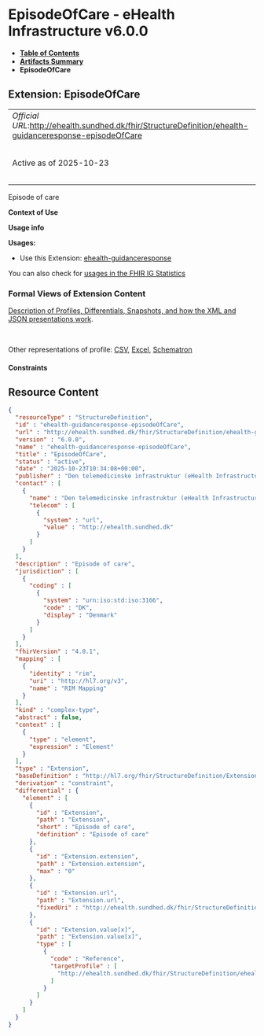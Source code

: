 # EpisodeOfCare - eHealth Infrastructure v6.0.0

* [**Table of Contents**](toc.md)
* [**Artifacts Summary**](artifacts.md)
* **EpisodeOfCare**

## Extension: EpisodeOfCare 

| | |
| :--- | :--- |
| *Official URL*:http://ehealth.sundhed.dk/fhir/StructureDefinition/ehealth-guidanceresponse-episodeOfCare | *Version*:6.0.0 |
| Active as of 2025-10-23 | *Computable Name*:ehealth-guidanceresponse-episodeOfCare |

Episode of care

**Context of Use**

**Usage info**

**Usages:**

* Use this Extension: [ehealth-guidanceresponse](StructureDefinition-ehealth-guidanceresponse.md)

You can also check for [usages in the FHIR IG Statistics](https://packages2.fhir.org/xig/dk.ehealth.sundhed.fhir.ig.core|current/StructureDefinition/ehealth-guidanceresponse-episodeOfCare)

### Formal Views of Extension Content

 [Description of Profiles, Differentials, Snapshots, and how the XML and JSON presentations work](http://build.fhir.org/ig/FHIR/ig-guidance/readingIgs.html#structure-definitions). 

 

Other representations of profile: [CSV](StructureDefinition-ehealth-guidanceresponse-episodeOfCare.csv), [Excel](StructureDefinition-ehealth-guidanceresponse-episodeOfCare.xlsx), [Schematron](StructureDefinition-ehealth-guidanceresponse-episodeOfCare.sch) 

#### Constraints



## Resource Content

```json
{
  "resourceType" : "StructureDefinition",
  "id" : "ehealth-guidanceresponse-episodeOfCare",
  "url" : "http://ehealth.sundhed.dk/fhir/StructureDefinition/ehealth-guidanceresponse-episodeOfCare",
  "version" : "6.0.0",
  "name" : "ehealth-guidanceresponse-episodeOfCare",
  "title" : "EpisodeOfCare",
  "status" : "active",
  "date" : "2025-10-23T10:34:08+00:00",
  "publisher" : "Den telemedicinske infrastruktur (eHealth Infrastructure)",
  "contact" : [
    {
      "name" : "Den telemedicinske infrastruktur (eHealth Infrastructure)",
      "telecom" : [
        {
          "system" : "url",
          "value" : "http://ehealth.sundhed.dk"
        }
      ]
    }
  ],
  "description" : "Episode of care",
  "jurisdiction" : [
    {
      "coding" : [
        {
          "system" : "urn:iso:std:iso:3166",
          "code" : "DK",
          "display" : "Denmark"
        }
      ]
    }
  ],
  "fhirVersion" : "4.0.1",
  "mapping" : [
    {
      "identity" : "rim",
      "uri" : "http://hl7.org/v3",
      "name" : "RIM Mapping"
    }
  ],
  "kind" : "complex-type",
  "abstract" : false,
  "context" : [
    {
      "type" : "element",
      "expression" : "Element"
    }
  ],
  "type" : "Extension",
  "baseDefinition" : "http://hl7.org/fhir/StructureDefinition/Extension",
  "derivation" : "constraint",
  "differential" : {
    "element" : [
      {
        "id" : "Extension",
        "path" : "Extension",
        "short" : "Episode of care",
        "definition" : "Episode of care"
      },
      {
        "id" : "Extension.extension",
        "path" : "Extension.extension",
        "max" : "0"
      },
      {
        "id" : "Extension.url",
        "path" : "Extension.url",
        "fixedUri" : "http://ehealth.sundhed.dk/fhir/StructureDefinition/ehealth-guidanceresponse-episodeOfCare"
      },
      {
        "id" : "Extension.value[x]",
        "path" : "Extension.value[x]",
        "type" : [
          {
            "code" : "Reference",
            "targetProfile" : [
              "http://ehealth.sundhed.dk/fhir/StructureDefinition/ehealth-episodeofcare"
            ]
          }
        ]
      }
    ]
  }
}

```
